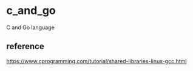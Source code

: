 # c_and_go

C and Go language

## reference

<https://www.cprogramming.com/tutorial/shared-libraries-linux-gcc.html>

